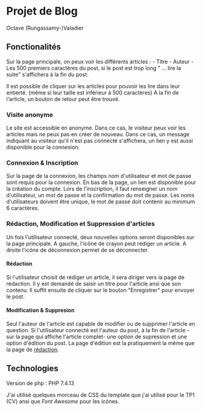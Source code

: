 # Projet de Blog

Octave (Rungassamy-)Valadier

## Fonctionalités

Sur la page principale, on peux voir les différents articles :
    - Titre
    - Auteur
    - Les 500 premiers caractères du post, si le post est trop long " ... lire la suite" s'affichera à la fin du post.

Il est possible de cliquer sur les articles pour pouvoir les lire dans leur entierté. (même si leur taille est inférieur à 500 caractères) A la fin de l'article, un bouton de retour peut être trouvé.

### Visite anonyme

Le site est accessible en anonyme. Dans ce cas, le visiteur peux voir les articles mais ne peux pas en créer de nouveau.
Dans ce cas, un message indiquant au visiteur qu'il n'est pas connecté s'affichera, un lien y est aussi disponible pour la connexion.

### Connexion & Inscription

Sur la page de la connexion, les champs nom d'utilisateur et mot de passe sont requis pour la connexion. En bas de la page, un lien est disponible pour la création du compte.
Lors de l'inscription, il faut renseigner un nom d'utilisateur, un mot de passe et la confirmation du mot de passe. Les noms d'utilisateurs doivent être unique, le mot de passe doit contenir au minimum 6 caractères.

### Rédaction, Modification et Suppression d'articles

Un fois l'utilisateur connecté, deux nouvelles options seront disponibles sur la page principale. A gauche, l'icône de crayon peut rédiger un article. A droite l'icône de déconnexion permet de se déconnecter.

#### Rédaction

Si l'utilisateur choisit de rédiger un article, il sera diriger vers la page de rédaction. Il y est demandé de saisir un titre pour l'article ansi que son contenu. Il suffit ensuite de cliquer sur le bouton "Enregistrer" pour envoyer le post.

#### Modification & Suppresion

Seul l'auteur de l'article est capable de modifier ou de supprimer l'article en question. Si l'utilisateur connecté est l'auteur du post, à la fin de l'article -sur la page qui affiche l'article complet- une option de supression et une option d'édition du post.
La page d'édition est la pratiquement la même que la page de [rédaction](#rédaction).

## Technologies

Version de php : PHP 7.4.13

J'ai utilisé quelques morceau de CSS du template que j'ai utilisé pour le TP1 (CV) ansi que *Font Awesome* pour les icônes.
